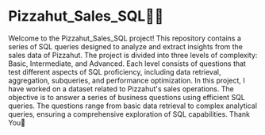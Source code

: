 # Pizzahut_Sales_SQL🍕🍕
Welcome to the Pizzahut_Sales_SQL project! This repository contains a series of SQL queries designed to analyze and extract insights from the sales data of Pizzahut.
The project is divided into three levels of complexity: Basic, Intermediate, and Advanced.
Each level consists of questions that test different aspects of SQL proficiency, including data retrieval, aggregation, subqueries, and performance optimization.
In this project, I have worked on a dataset related to Pizzahut's sales operations.
The objective is to answer a series of business questions using efficient SQL queries.
The questions range from basic data retrieval to complex analytical queries, ensuring a comprehensive exploration of SQL capabilities.
Thank You👋
